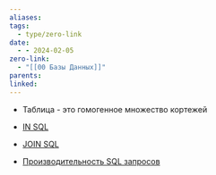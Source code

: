 ```yaml
---
aliases: 
tags:
  - type/zero-link
date:
  - - 2024-02-05
zero-link:
  - "[[00 Базы Данных]]"
parents: 
linked:
---
```

- Таблица - это гомогенное множество кортежей

- [IN SQL](IN%20SQL.md)
- [JOIN SQL](JOIN%20SQL.md)

- [Производительность SQL запросов](_inbox/Производительность%20SQL%20запросов.md)